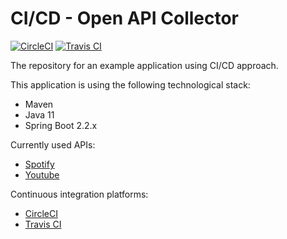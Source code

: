 # CI/CD - Open API Collector

[![CircleCI](https://circleci.com/gh/antjori/devhub-cicd.svg?style=svg)](https://circleci.com/gh/antjori/devhub-cicd)
[![Travis CI](https://travis-ci.org/antjori/devhub-cicd.svg?branch=master)](https://travis-ci.org/antjori/devhub-cicd)

The repository for an example application using CI/CD approach.

This application is using the following technological stack:

* Maven
* Java 11
* Spring Boot 2.2.x

Currently used APIs:

* [Spotify](https://developer.spotify.com/documentation/web-api/)
* [Youtube](https://developers.google.com/youtube/v3/getting-started)

Continuous integration platforms:

* [CircleCI](https://circleci.com/)
* [Travis CI](https://travis-ci.org/)
